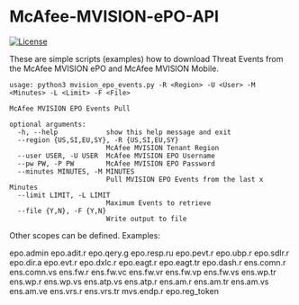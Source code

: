 # McAfee-MVISION-ePO-API
[![License](https://img.shields.io/badge/License-Apache%202.0-blue.svg)](https://opensource.org/licenses/Apache-2.0)

These are simple scripts (examples) how to download Threat Events from the McAfee MVISION ePO and McAfee MVISION Mobile.

```
usage: python3 mvision_epo_events.py -R <Region> -U <User> -M <Minutes> -L <Limit> -F <File>

McAfee MVISION EPO Events Pull

optional arguments:
  -h, --help            show this help message and exit
  --region {US,SI,EU,SY}, -R {US,SI,EU,SY}
                        McAfee MVISION Tenant Region
  --user USER, -U USER  McAfee MVISION EPO Username
  --pw PW, -P PW        McAfee MVISION EPO Password
  --minutes MINUTES, -M MINUTES
                        Pull MVISION EPO Events from the last x Minutes
  --limit LIMIT, -L LIMIT
                        Maximum Events to retrieve
  --file {Y,N}, -F {Y,N}
                        Write output to file
```

Other scopes can be defined. Examples:

epo.admin epo.adit.r epo.qery.g epo.resp.ru epo.pevt.r epo.ubp.r epo.sdlr.r epo.dir.a epo.evt.r epo.dxlc.r epo.eagt.r epo.eagt.tr epo.dash.r ens.comn.r ens.comn.vs ens.fw.r ens.fw.vc ens.fw.vr ens.fw.vp ens.fw.vs ens.wp.tr ens.wp.r ens.wp.vs ens.atp.vs ens.atp.r ens.am.r ens.am.tr ens.am.vs ens.am.ve ens.vrs.r ens.vrs.tr mvs.endp.r epo.reg_token
